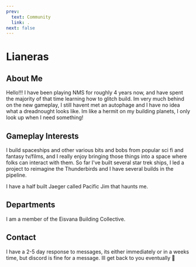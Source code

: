 ```yaml
---
prev:
  text: Community
  link: .
next: false
---
```


<script setup lang="ts">
import MedalDisplay from '/components/MedalDisplay.vue';

const name = 'Lianeras';
</script>


# Lianeras

## About Me

Hello!!!
I have been playing NMS for roughly 4 years now, and have spent the majority of that time learning how to glitch build.
Im very much behind on the new gameplay, I still havent met an autophage and I have no idea what a dreadnought looks like. Im like a hermit on my building planets, I only look up when I need something!



## Gameplay Interests

I build spaceships and other various bits and bobs from popular sci fi and fantasy tv/films, and I really enjoy bringing those things into a space where folks can interact with them.
So far I've built several star trek ships, I led a project to reimagine the Thunderbirds and I have several builds in the pipeline.

I have a half built Jaeger called Pacific Jim that haunts me.

## Departments

I am a member of the Eisvana Building Collective.

<!-- ## Medals

<MedalDisplay :name /> -->

## Contact

I have a 2-5 day response to messages, its either immediately or in a weeks time, but discord is fine for a message. Ill get back to you eventually 🤗
